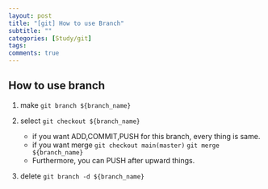 ```yaml
---
layout: post
title: "[git] How to use Branch"
subtitle: ""
categories: [Study/git]
tags:
comments: true
---
```


## How to use branch

1. make
`git branch ${branch_name}`
2. select
`git checkout ${branch_name}`

    * if you want ADD,COMMIT,PUSH for this branch, every thing is same.
    * if you want merge
        `git checkout main(master)`
        `git merge ${branch_name}`
    * Furthermore, you can PUSH after upward things.

3. delete
`git branch -d ${branch_name}`
